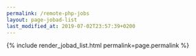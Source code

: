 ```yaml
---
permalink: /remote-php-jobs
layout: page-jobad-list
last_modified_at: 2019-07-02T23:57:39+0200
---
```

{% include render_jobad_list.html permalink=page.permalink %}
